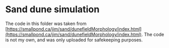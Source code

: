 # Sand dune simulation

The code in this folder was taken from [https://smallpond.ca/jim/sand/dunefieldMorphology/index.html](https://smallpond.ca/jim/sand/dunefieldMorphology/index.html). The code is not my own, and was only uploaded for safekeeping purposes.